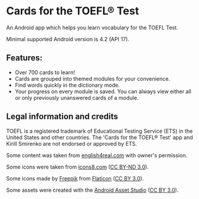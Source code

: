 # Cards for the TOEFL® Test
An Android app which helps you learn vocabulary for the TOEFL Test.

Minimal supported Android version is 4.2 (API 17).

## Features:

* Over 700 cards to learn!
* Cards are grouped into themed modules for your convenience.
* Find words quickly in the dictionary mode.
* Your progress on every module is saved. You can always view either all or only previously unanswered cards of a module.

## Legal information and credits

TOEFL is a registered trademark of Educational Testing Service (ETS) in the United States and other countries. The 'Cards for the TOEFL® Test' app and Kirill Smirenko are not endorsed or approved by ETS.

Some content was taken from [english4real.com](http://english4real.com) with owner's permission.

Some icons were taken from [icons8.com](https://icons8.com/) ([CC BY-ND 3.0](https://creativecommons.org/licenses/by-nd/3.0/)).

Some icons made by [Freepik](http://www.freepik.com) from [Flaticon](http://www.flaticon.com) ([CC BY 3.0](http://creativecommons.org/licenses/by/3.0/)).

Some assets were created with the [Android Asset Studio](https://romannurik.github.io/AndroidAssetStudio/index.html) ([CC BY 3.0](http://creativecommons.org/licenses/by/3.0/)).

